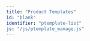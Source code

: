 ```yaml
---
title: "Product Templates"
id: "blank"
identifier: "ptemplate-list"
js: "/js/ptemplate_manage.js"
---
```

